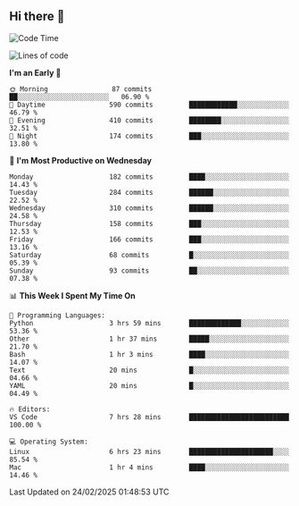 ## Hi there 👋

<!--
**Wangmerlyn/Wangmerlyn** is a ✨ _special_ ✨ repository because its `README.md` (this file) appears on your GitHub profile.

Here are some ideas to get you started:

- 🔭 I’m currently working on ...
- 🌱 I’m currently learning ...
- 👯 I’m looking to collaborate on ...
- 🤔 I’m looking for help with ...
- 💬 Ask me about ...
- 📫 How to reach me: ...
- 😄 Pronouns: ...
- ⚡ Fun fact: ...
-->
<!--START_SECTION:waka-->
![Code Time](http://img.shields.io/badge/Code%20Time-69%20hrs%2013%20mins-blue)

![Lines of code](https://img.shields.io/badge/From%20Hello%20World%20I%27ve%20Written-8.4%20million%20lines%20of%20code-blue)

**I'm an Early 🐤** 

```text
🌞 Morning                87 commits          ██░░░░░░░░░░░░░░░░░░░░░░░   06.90 % 
🌆 Daytime                590 commits         ████████████░░░░░░░░░░░░░   46.79 % 
🌃 Evening                410 commits         ████████░░░░░░░░░░░░░░░░░   32.51 % 
🌙 Night                  174 commits         ███░░░░░░░░░░░░░░░░░░░░░░   13.80 % 
```
📅 **I'm Most Productive on Wednesday** 

```text
Monday                   182 commits         ████░░░░░░░░░░░░░░░░░░░░░   14.43 % 
Tuesday                  284 commits         ██████░░░░░░░░░░░░░░░░░░░   22.52 % 
Wednesday                310 commits         ██████░░░░░░░░░░░░░░░░░░░   24.58 % 
Thursday                 158 commits         ███░░░░░░░░░░░░░░░░░░░░░░   12.53 % 
Friday                   166 commits         ███░░░░░░░░░░░░░░░░░░░░░░   13.16 % 
Saturday                 68 commits          █░░░░░░░░░░░░░░░░░░░░░░░░   05.39 % 
Sunday                   93 commits          ██░░░░░░░░░░░░░░░░░░░░░░░   07.38 % 
```


📊 **This Week I Spent My Time On** 

```text
💬 Programming Languages: 
Python                   3 hrs 59 mins       █████████████░░░░░░░░░░░░   53.36 % 
Other                    1 hr 37 mins        █████░░░░░░░░░░░░░░░░░░░░   21.70 % 
Bash                     1 hr 3 mins         ████░░░░░░░░░░░░░░░░░░░░░   14.07 % 
Text                     20 mins             █░░░░░░░░░░░░░░░░░░░░░░░░   04.66 % 
YAML                     20 mins             █░░░░░░░░░░░░░░░░░░░░░░░░   04.49 % 

🔥 Editors: 
VS Code                  7 hrs 28 mins       █████████████████████████   100.00 % 

💻 Operating System: 
Linux                    6 hrs 23 mins       █████████████████████░░░░   85.54 % 
Mac                      1 hr 4 mins         ████░░░░░░░░░░░░░░░░░░░░░   14.46 % 
```


 Last Updated on 24/02/2025 01:48:53 UTC
<!--END_SECTION:waka-->
